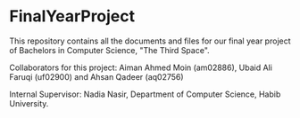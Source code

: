 # FinalYearProject
This repository contains all the documents and files for our final year project of Bachelors in Computer Science, "The Third Space".

Collaborators for this project: Aiman Ahmed Moin (am02886), Ubaid Ali Faruqi (uf02900) and Ahsan Qadeer (aq02756)

Internal Supervisor: Nadia Nasir, Department of Computer Science, Habib University.
